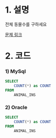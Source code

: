 # 1. 설명
전체 동물수를 구하세요

[문제 링크](https://programmers.co.kr/learn/courses/30/lessons/59406)


# 2. 코드
### 1) MySql
```sql
SELECT 
    COUNT(*) as COUNT
FROM 
    ANIMAL_INS
```

### 2) Oracle
```sql
SELECT 
    COUNT(*) as COUNT
FROM 
    ANIMAL_INS
```